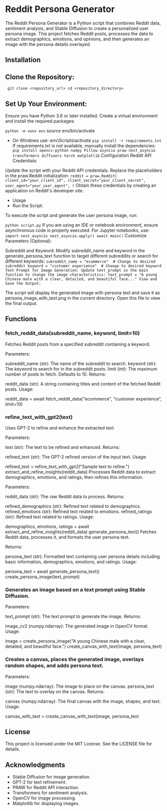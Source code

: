 # Reddit Persona Generator
The Reddit Persona Generator is a Python script that combines Reddit data, sentiment analysis, and Stable Diffusion to create a personalized user persona image. This project fetches Reddit posts, processes the data to extract demographics, emotions, and opinions, and then generates an image with the persona details overlayed.

## Installation
## Clone the Repository:

`
git clone <repository_url>
cd <repository_directory>`

## Set Up Your Environment:

Ensure you have Python 3.8 or later installed. Create a virtual environment and install the required packages:

`python -m venv env`
source env/bin/activate  
- On Windows use: env\Scripts\activate
`pip install -r requirements.txt`
If requirements.txt is not available, manually install the dependencies:
`
pip install opencv-python numpy Pillow asyncio praw nest_asyncio transformers diffusers torch matplotlib`
Configuration
Reddit API Credentials:

Update the script with your Reddit API credentials. Replace the placeholders in the praw.Reddit initialization:
`
reddit = praw.Reddit(
    client_id="your_client_id",
    client_secret="your_client_secret",
    user_agent="your_user_agent",
)
`
Obtain these credentials by creating an application on Reddit's developer site.

- Usage
- Run the Script:

To execute the script and generate the user persona image, run:

`python script.py`
If you are using an IDE or notebook environment, ensure asynchronous code is properly executed. For Jupyter notebooks, use:
`
import nest_asyncio
nest_asyncio.apply()
await main()
`
Customize Parameters (Optional):

Subreddit and Keyword: Modify subreddit_name and keyword in the generate_persona_text function to target different subreddits or search for different keywords:
`
subreddit_name = "ecommerce"  # Change to desired subreddit
keyword = "customer experience"  # Change to desired keyword
Text Prompt for Image Generation: Update text_prompt in the main function to change the image characteristics:
text_prompt = "A young Chinese male with a clear, detailed, and beautiful face..."
View and Save the Output:
`


The script will display the generated image with persona text and save it as persona_image_with_text.png in the current directory. Open this file to view the final output.

## Functions
### fetch_reddit_data(subreddit_name, keyword, limit=10)
Fetches Reddit posts from a specified subreddit containing a keyword.

 Parameters:

subreddit_name (str): The name of the subreddit to search.
keyword (str): The keyword to search for in the subreddit posts.
limit (int): The maximum number of posts to fetch. Defaults to 10.
Returns:

reddit_data (str): A string containing titles and content of the fetched Reddit posts.
Usage:

reddit_data = await fetch_reddit_data("ecommerce", "customer experience", limit=10)
### refine_text_with_gpt2(text)
Uses GPT-2 to refine and enhance the extracted text.

Parameters:

text (str): The text to be refined and enhanced.
Returns:

refined_text (str): The GPT-2 refined version of the input text.
Usage:

refined_text = refine_text_with_gpt2("Sample text to refine.")
extract_and_refine_insights(reddit_data)
Processes Reddit data to extract demographics, emotions, and ratings, then refines this information.

Parameters:

reddit_data (str): The raw Reddit data to process.
Returns:

refined_demographics (str): Refined text related to demographics.
refined_emotions (str): Refined text related to emotions.
refined_ratings (str): Refined text related to ratings.
Usage:

demographics, emotions, ratings = await extract_and_refine_insights(reddit_data)
generate_persona_text()
Fetches Reddit data, processes it, and formats the user persona text.

Returns:

persona_text (str): Formatted text containing user persona details including basic information, demographics, emotions, and ratings.
Usage:

persona_text = await generate_persona_text()
create_persona_image(text_prompt)
### Generates an image based on a text prompt using Stable Diffusion.

Parameters:

text_prompt (str): The text prompt to generate the image.
Returns:

image_cv2 (numpy.ndarray): The generated image in OpenCV format.
Usage:

image = create_persona_image("A young Chinese male with a clear, detailed, and beautiful face.")
create_canvas_with_text(image, persona_text)
### Creates a canvas, places the generated image, overlays random shapes, and adds persona text.

Parameters:

image (numpy.ndarray): The image to place on the canvas.
persona_text (str): The text to overlay on the canvas.
Returns:

canvas (numpy.ndarray): The final canvas with the image, shapes, and text.
Usage:

canvas_with_text = create_canvas_with_text(image, persona_text

## License
This project is licensed under the MIT License. See the LICENSE file for details.

## Acknowledgments
- Stable Diffusion for image generation.
- GPT-2 for text refinement.
- PRAW for Reddit API interaction.
- Transformers for sentiment analysis.
- OpenCV for image processing.
- Matplotlib for displaying images.
